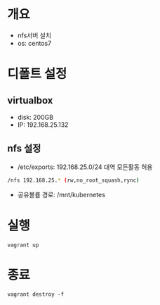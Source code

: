 # 개요
* nfs서버 설치
* os: centos7

# 디폴트 설정
## virtualbox
* disk: 200GB
* IP: 192.168.25.132

## nfs 설정
* /etc/exports: 192.168.25.0/24 대역 모든활동 허용
```sh
/nfs 192.168.25.* (rw,no_root_squash,rync)
```
* 공유볼륨 경로: /mnt/kubernetes

# 실행
```
vagrant up
```

# 종료
```
vagrant destroy -f
```